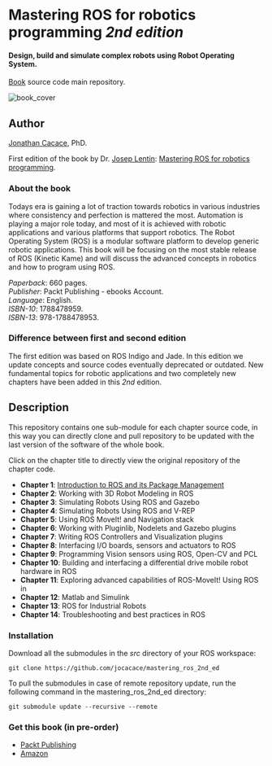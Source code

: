 # **Mastering ROS for robotics programming** _2nd edition_
#### Design, build and simulate complex robots using Robot Operating System.


[Book](https://www.packtpub.com/hardware-and-creative/mastering-ros-robotics-programming-second-edition) source code main repository.

![book_cover](http://wpage.unina.it/jonathan.cacace/Media/book_cover.png "mastering_ros_for_robotics_programming")

## **Author**
[Jonathan Cacace](http://wpage.unina.it/jonathan.cacace), PhD.

First edition of the book by Dr. [Josep Lentin](https://www.linkedin.com/in/lentinjoseph/): [Mastering ROS for robotics programming](http://mastering-ros.com/).

### **About the book**
Todays era is gaining a lot of traction towards robotics in various industries where consistency and perfection is mattered the most. Automation is playing a major role today, and most of it is achieved with robotic applications and various platforms that support robotics. The Robot Operating System (ROS) is a modular software platform to develop generic robotic applications. This book will be focusing on the most stable release of ROS (Kinetic Kame) and will discuss the advanced concepts in robotics and how to program using ROS.

_Paperback_: 660 pages.  
_Publisher_: Packt Publishing - ebooks Account.  
_Language_: English.  
_ISBN-10_: 1788478959.  
_ISBN-13_: 978-1788478953.  

### **Difference between first and second edition**
The first edition was based on ROS Indigo and Jade. In this edition we update concepts and source codes eventually deprecated or outdated. New fundamental topics for robotic applications and two completely new chapters have been added in this _2nd_ edition. 

## **Description**
This repository contains one sub-module for each chapter source code, in this way you can directly clone and pull repository to be updated with the last version of the software of the whole book.

Click on the chapter title to directly view the original repository of the chapter code.

- **Chapter 1**: [Introduction to ROS and its Package Management](https://github.com/jocacace/mastering_ros_demo_pkg)  
- **Chapter 2**: Working with 3D Robot Modeling in ROS  
- **Chapter 3**: Simulating Robots Using ROS and Gazebo  
- **Chapter 4**: Simulating Robots Using ROS and V-REP 
- **Chapter 5**: Using ROS MoveIt! and Navigation stack  
- **Chapter 6**: Working with Pluginlib, Nodelets and Gazebo plugins 
- **Chapter 7**: Writing ROS Controllers and Visualization plugins
- **Chapter 8**: Interfacing I/O boards, sensors and actuators to ROS
- **Chapter 9**: Programming Vision sensors using ROS, Open-CV and PCL
- **Chapter 10**: Building and interfacing a differential drive mobile robot hardware in ROS
- **Chapter 11**: Exploring advanced capabilities of ROS-MoveIt!
Using ROS in 
- **Chapter 12**: Matlab and Simulink 
- **Chapter 13**: ROS for Industrial Robots
- **Chapter 14**: Troubleshooting and best practices in ROS


### **Installation** 
Download all the submodules in the _src_ directory of your ROS workspace:

```git clone https://github.com/jocacace/mastering_ros_2nd_ed```

To pull the submodules in case of remote repository update, run the following command in the mastering\_ros\_2nd\_ed directory:

```git submodule update --recursive --remote```

### **Get this book** (in pre-order)
- [Packt Publishing](https://www.packtpub.com/hardware-and-creative/mastering-ros-robotics-programming-second-edition) 
- [Amazon](https://www.amazon.com/Mastering-ROS-Robotics-Programming-Second/dp/1788478959)
